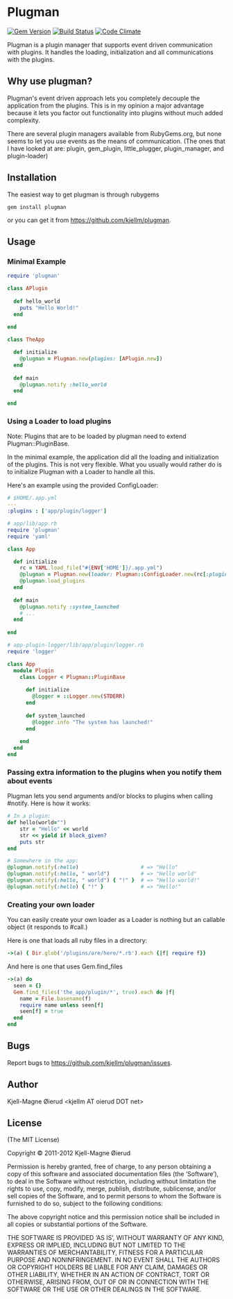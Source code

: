 Plugman
=======
[![Gem Version](https://badge.fury.io/rb/plugman.png)](http://rubygems.org/gems/plugman)
[![Build Status](https://secure.travis-ci.org/kjellm/plugman.png)](http://travis-ci.org/kjellm/plugman)
[![Code Climate](https://codeclimate.com/badge.png)](https://codeclimate.com/github/kjellm/plugman)


Plugman is a plugin manager that supports event driven communication
with plugins. It handles the loading, initialization and all
communications with the plugins.


Why use plugman?
----------------

Plugman's event driven approach lets you completely decouple the
application from the plugins. This is in my opinion a major advantage
because it lets you factor out functionality into plugins without much
added complexity.

There are several plugin managers available from RubyGems.org, but
none seems to let you use events as the means of communication. (The
ones that I have looked at are: plugin, gem\_plugin, little\_plugger,
plugin\_manager, and plugin-loader)


Installation
------------

The easiest way to get plugman is through rubygems

    gem install plugman

or you can get it from <https://github.com/kjellm/plugman>.


Usage
-----

### Minimal Example

```ruby
require 'plugman'

class APlugin
 
  def hello_world
    puts "Hello World!"
  end
      
end

class TheApp

  def initialize
    @plugman = Plugman.new(plugins: [APlugin.new])
  end
  
  def main
    @plugman.notify :hello_world
  end

end
```

### Using a Loader to load plugins

Note: Plugins that are to be loaded by plugman need to extend
Plugman::PluginBase.

In the minimal example, the application did all the loading and
initialization of the plugins. This is not very flexible. What you
usually would rather do is to initialize Plugman with a Loader to
handle all this.

Here's an example using the provided ConfigLoader:

```yaml
# $HOME/.app.yml
---
:plugins : ['app/plugin/logger']
```
    
```ruby
# app/lib/app.rb
require 'plugman'
require 'yaml'

class App

  def initialize
    rc = YAML.load_file("#{ENV['HOME']}/.app.yml")
    @plugman = Plugman.new(loader: Plugman::ConfigLoader.new(rc[:plugins]))
    @plugman.load_plugins
  end
  
  def main
    @plugman.notify :system_launched
    # ...
  end
  
end
```

```ruby
# app-plugin-logger/lib/app/plugin/logger.rb
require 'logger'

class App
  module Plugin
    class Logger < Plugman::PluginBase
    
      def initialize
        @logger = ::Logger.new(STDERR)
      end
    
      def system_launched
        @logger.info "The system has launched!"
      end
        
    end
  end
end
```

### Passing extra information to the plugins when you notify them about events

Plugman lets you send arguments and/or blocks to plugins when calling #notify.
Here is how it works:

```ruby
# In a plugin:
def hello(world="")
    str = "Hello" << world
    str << yield if block_given?
    puts str
end

# Somewhere in the app:
@plugman.notify(:hello)                    # => "Hello"
@plugman.notify(:hello, " world")          # => "Hello world"
@plugman.notify(:hello, " world") { "!" }  # => "Hello world!"
@plugman.notify(:hello) { "!" }            # => "Hello!"
```

### Creating your own loader

You can easily create your own loader as a Loader is nothing but an
callable object (it responds to #call.)

Here is one that loads all ruby files in a directory:

```ruby
->(a) { Dir.glob('/plugins/are/here/*.rb').each {|f| require f}}
```

And here is one that uses Gem.find_files

```ruby
->(a) do
  seen = {}
  Gem.find_files('the_app/plugin/*', true).each do |f|
    name = File.basename(f)
    require name unless seen[f]
    seen[f] = true
  end
end
```


Bugs
----

Report bugs to <https://github.com/kjellm/plugman/issues>.


Author
------

Kjell-Magne Øierud &lt;kjellm AT oierud DOT net&gt;

License
-------

(The MIT License)

Copyright © 2011-2012 Kjell-Magne Øierud

Permission is hereby granted, free of charge, to any person obtaining a copy of this software and
associated documentation files (the ‘Software’), to deal in the Software without restriction, including
without limitation the rights to use, copy, modify, merge, publish, distribute, sublicense, and/or sell
copies of the Software, and to permit persons to whom the Software is furnished to do so, subject to
the following conditions:

The above copyright notice and this permission notice shall be included in all copies or substantial
portions of the Software.

THE SOFTWARE IS PROVIDED ‘AS IS’, WITHOUT WARRANTY OF ANY KIND, EXPRESS OR IMPLIED, INCLUDING BUT NOT
LIMITED TO THE WARRANTIES OF MERCHANTABILITY, FITNESS FOR A PARTICULAR PURPOSE AND NONINFRINGEMENT. IN
NO EVENT SHALL THE AUTHORS OR COPYRIGHT HOLDERS BE LIABLE FOR ANY CLAIM, DAMAGES OR OTHER LIABILITY,
WHETHER IN AN ACTION OF CONTRACT, TORT OR OTHERWISE, ARISING FROM, OUT OF OR IN CONNECTION WITH THE
SOFTWARE OR THE USE OR OTHER DEALINGS IN THE SOFTWARE.
